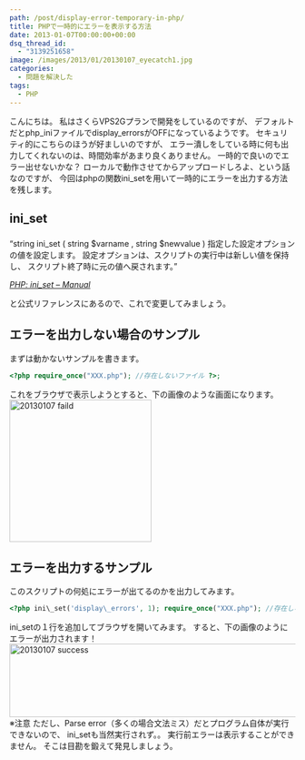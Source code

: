 ```yaml
---
path: /post/display-error-temporary-in-php/
title: PHPで一時的にエラーを表示する方法
date: 2013-01-07T00:00:00+00:00
dsq_thread_id:
  - "3139251658"
image: /images/2013/01/20130107_eyecatch1.jpg
categories:
  - 問題を解決した
tags:
  - PHP
---
```

<section id="intro"> 

こんにちは。 私はさくらVPS2Gプランで開発をしているのですが、 デフォルトだとphp\_iniファイルでdisplay\_errorsがOFFになっているようです。 セキュリティ的にこちらのほうが好ましいのですが、 エラー潰しをしている時に何も出力してくれないのは、時間効率があまり良くありません。 一時的で良いのでエラー出せないかな？ ローカルで動作させてからアップロードしろよ、という話なのですが、 今回はphpの関数ini_setを用いて一時的にエラーを出力する方法を残します。</section> 

<!--more--><section id="practice"> 

## ini_set<figure> 

<q>string ini_set ( string $varname , string $newvalue ) 指定した設定オプションの値を設定します。 設定オプションは、スクリプトの実行中は新しい値を保持し、 スクリプト終了時に元の値へ戻されます。</q> <figcaption><cite><a href="http://php.net/manual/ja/function.ini-set.php" target="_blank">PHP: ini_set &#8211; Manual</a></cite></figcaption> </figure> 

と公式リファレンスにあるので、これで変更してみましょう。 </section> <section id="test"> 

エラーを出力しない場合のサンプル
----------------------------------------


まずは動かないサンプルを書きます。 

```php
<?php require_once("XXX.php"); //存在しないファイル ?>; 
```

 

これをブラウザで表示しようとすると、下の画像のような画面になります。 <img src="/images/2013/01/20130107_faild.png" alt="20130107 faild" title="20130107_faild.png" height="250" />

エラーを出力するサンプル
----------------------------------------


このスクリプトの何処にエラーが出てるのかを出力してみます。 

```php
<?php ini\_set('display\_errors', 1); require_once("XXX.php"); //存在しないファイル ?>; 
```

 

ini_setの１行を追加してブラウザを開いてみます。 すると、下の画像のようにエラーが出力されます！ 
<img src="/images/2013/01/20130107_success.png" alt="20130107 success" title="20130107_success.png" width="553" height="129" /> ※注意 ただし、Parse error（多くの場合文法ミス）だとプログラム自体が実行できないので、 ini_setも当然実行されず。。 実行前エラーは表示することができません。 そこは目勘を鍛えて発見しましょう。 </section> 

<div style="font-size:0px;height:0px;line-height:0px;margin:0;padding:0;clear:both">
</div>